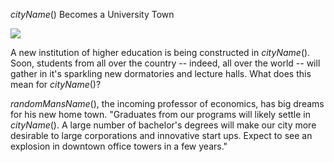 $cityName()$ Becomes a University Town

![](newspaper/images/university01.png)

A new institution of higher education is being constructed in $cityName()$. Soon, students from all over the country -- indeed, all over the world -- will gather in it's sparkling new dormatories and lecture halls. What does this mean for $cityName()$?

$randomMansName()$, the incoming professor of economics, has big dreams for his new home town. "Graduates from our programs will likely settle in $cityName()$. A large number of bachelor's degrees will make our city more desirable to large corporations and innovative start ups. Expect to see an explosion in downtown office towers in a few years."

